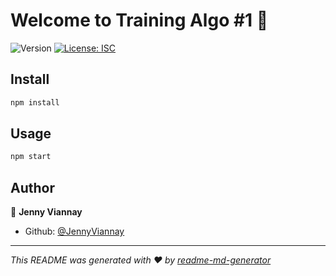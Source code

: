 # Welcome to Training Algo #1 👋
![Version](https://img.shields.io/badge/version-1.0.0-blue.svg?cacheSeconds=2592000)
[![License: ISC](https://img.shields.io/badge/License-ISC-yellow.svg)](#)

## Install

```sh
npm install
```

## Usage

```sh
npm start
```

## Author

👤 **Jenny Viannay**

* Github: [@JennyViannay](https://github.com/JennyViannay)

***
_This README was generated with ❤️ by [readme-md-generator](https://github.com/kefranabg/readme-md-generator)_